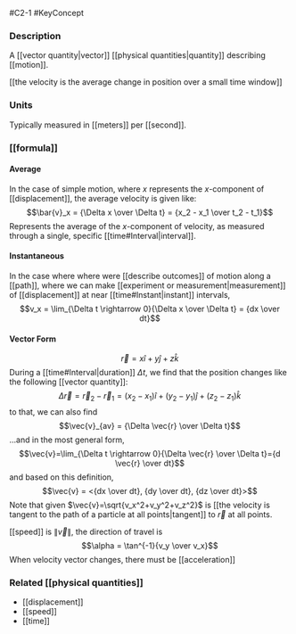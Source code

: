 #C2-1 
#KeyConcept

### Description
A [[vector quantity|vector]] [[physical quantities|quantity]] describing [[motion]].

[[the velocity is the average change in position over a small time window]]

### Units
Typically measured in [[meters]] per [[second]].

### [[formula]]
#### Average
In the case of simple motion, where $x$ represents the $x$-component of [[displacement]], the average velocity is given like: $$\bar{v}_x = {\Delta x \over \Delta t} = {x_2 - x_1 \over t_2 - t_1}$$Represents the average of the $x$-component of velocity, as measured through a single, specific [[time#Interval|interval]].

#### Instantaneous
In the case where where were [[describe outcomes]] of motion along a [[path]], where we can make [[experiment or measurement|measurement]] of [[displacement]] at near [[time#Instant|instant]] intervals, $$v_x = \lim_{\Delta t \rightarrow 0}{\Delta x \over \Delta t} = {dx \over dt}$$
#### Vector Form
$$\vec{r} = x \hat{i} + y \hat{j} + z \hat{k}$$
During a [[time#Interval|duration]] $\Delta t$, we find that the position changes like the following [[vector quantity]]: $$\Delta \vec{r} = \vec{r}_2 -\vec{r}_1= (x_2-x_1)\hat{i}+(y_2-y_1)\hat{j}+(z_2-z_1)\hat{k}$$ to that, we can also find $$\vec{v}_{av} = {\Delta \vec{r} \over \Delta t}$$
...and in the most general form, $$\vec{v}=\lim_{\Delta t \rightarrow 0}{\Delta \vec{r} \over \Delta t}={d \vec{r} \over dt}$$ and based on this definition, $$\vec{v} = <{dx \over dt}, {dy \over dt}, {dz
\over dt}>$$
Note that given $\vec{v}=\sqrt{v_x^2+v_y^2+v_z^2}$ is [[the velocity is tangent to the path of a particle at all points|tangent]] to $\vec{r}$ at all points.

[[speed]] is $\| \vec{v} \|$, the direction of travel is $$\alpha = \tan^{-1}{v_y \over v_x}$$
When velocity vector changes, there must be [[acceleration]]

### Related [[physical quantities]]
- [[displacement]]
- [[speed]]
- [[time]]